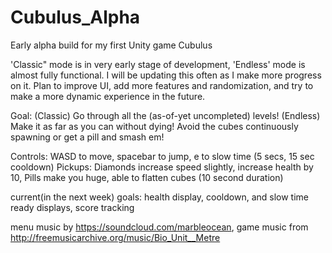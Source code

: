 # Cubulus_Alpha
Early alpha build for my first Unity game Cubulus

'Classic" mode is in very early stage of development, 'Endless' mode is almost fully functional. I will be updating this often as I make more progress on it. Plan to improve UI, add more features and randomization, and try to make a more dynamic experience in the future. 

Goal: (Classic) Go through all the (as-of-yet uncompleted) levels! (Endless) Make it as far as you can without dying! Avoid the cubes continuously spawning or get a pill and smash em!

Controls: WASD to move, spacebar to jump, e to slow time (5 secs, 15 sec cooldown)
Pickups: Diamonds increase speed slightly, increase health by 10, Pills make you huge, able to flatten cubes (10 second duration)

current(in the next week) goals: health display, cooldown, and slow time ready displays, score tracking

menu music by https://soundcloud.com/marbleocean, game music from http://freemusicarchive.org/music/Bio_Unit__Metre
